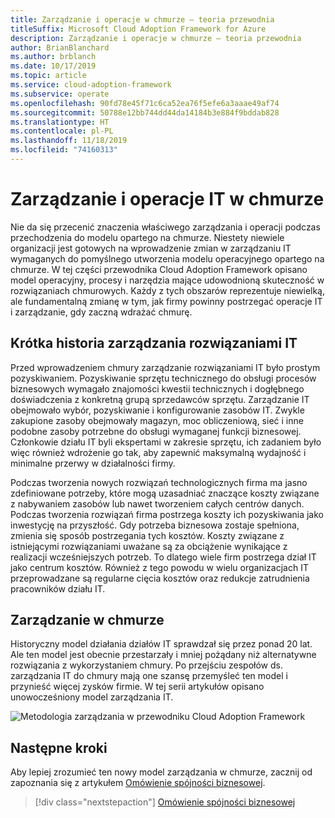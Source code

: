 ```yaml
---
title: Zarządzanie i operacje w chmurze — teoria przewodnia
titleSuffix: Microsoft Cloud Adoption Framework for Azure
description: Zarządzanie i operacje w chmurze — teoria przewodnia
author: BrianBlanchard
ms.author: brblanch
ms.date: 10/17/2019
ms.topic: article
ms.service: cloud-adoption-framework
ms.subservice: operate
ms.openlocfilehash: 90fd78e45f71c6ca52ea76f5efe6a3aaae49af74
ms.sourcegitcommit: 50788e12bb744dd44da14184b3e884f9bddab828
ms.translationtype: HT
ms.contentlocale: pl-PL
ms.lasthandoff: 11/18/2019
ms.locfileid: "74160313"
---
```

# <a name="it-management-and-operations-in-the-cloud"></a>Zarządzanie i operacje IT w chmurze

Nie da się przecenić znaczenia właściwego zarządzania i operacji podczas przechodzenia do modelu opartego na chmurze. Niestety niewiele organizacji jest gotowych na wprowadzenie zmian w zarządzaniu IT wymaganych do pomyślnego utworzenia modelu operacyjnego opartego na chmurze. W tej części przewodnika Cloud Adoption Framework opisano model operacyjny, procesy i narzędzia mające udowodnioną skuteczność w rozwiązaniach chmurowych. Każdy z tych obszarów reprezentuje niewielką, ale fundamentalną zmianę w tym, jak firmy powinny postrzegać operacje IT i zarządzanie, gdy zaczną wdrażać chmurę.

## <a name="brief-history-of-it-management"></a>Krótka historia zarządzania rozwiązaniami IT

Przed wprowadzeniem chmury zarządzanie rozwiązaniami IT było prostym pozyskiwaniem. Pozyskiwanie sprzętu technicznego do obsługi procesów biznesowych wymagało znajomości kwestii technicznych i dogłębnego doświadczenia z konkretną grupą sprzedawców sprzętu. Zarządzanie IT obejmowało wybór, pozyskiwanie i konfigurowanie zasobów IT. Zwykle zakupione zasoby obejmowały magazyn, moc obliczeniową, sieć i inne podobne zasoby potrzebne do obsługi wymaganej funkcji biznesowej. Członkowie działu IT byli ekspertami w zakresie sprzętu, ich zadaniem było więc również wdrożenie go tak, aby zapewnić maksymalną wydajność i minimalne przerwy w działalności firmy.

Podczas tworzenia nowych rozwiązań technologicznych firma ma jasno zdefiniowane potrzeby, które mogą uzasadniać znaczące koszty związane z nabywaniem zasobów lub nawet tworzeniem całych centrów danych. Podczas tworzenia rozwiązań firma postrzega koszty ich pozyskiwania jako inwestycję na przyszłość. Gdy potrzeba biznesowa zostaje spełniona, zmienia się sposób postrzegania tych kosztów. Koszty związane z istniejącymi rozwiązaniami uważane są za obciążenie wynikające z realizacji wcześniejszych potrzeb. To dlatego wiele firm postrzega dział IT jako centrum kosztów. Również z tego powodu w wielu organizacjach IT przeprowadzane są regularne cięcia kosztów oraz redukcje zatrudnienia pracowników działu IT.

## <a name="cloud-management"></a>Zarządzanie w chmurze

Historyczny model działania działów IT sprawdzał się przez ponad 20 lat. Ale ten model jest obecnie przestarzały i mniej pożądany niż alternatywne rozwiązania z wykorzystaniem chmury. Po przejściu zespołów ds. zarządzania IT do chmury mają one szansę przemyśleć ten model i przynieść więcej zysków firmie. W tej serii artykułów opisano unowocześniony model zarządzania IT.

![Metodologia zarządzania w przewodniku Cloud Adoption Framework](../../_images/manage/caf-manage.png)

## <a name="next-steps"></a>Następne kroki

Aby lepiej zrozumieć ten nowy model zarządzania w chmurze, zacznij od zapoznania się z artykułem [Omówienie spójności biznesowej](./business-alignment.md).

> [!div class="nextstepaction"]
> [Omówienie spójności biznesowej](./business-alignment.md)
